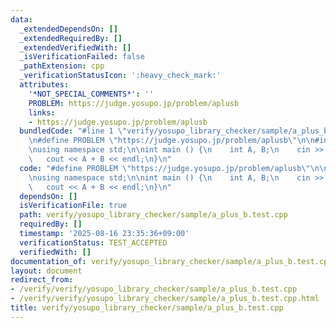 ```yaml
---
data:
  _extendedDependsOn: []
  _extendedRequiredBy: []
  _extendedVerifiedWith: []
  _isVerificationFailed: false
  _pathExtension: cpp
  _verificationStatusIcon: ':heavy_check_mark:'
  attributes:
    '*NOT_SPECIAL_COMMENTS*': ''
    PROBLEM: https://judge.yosupo.jp/problem/aplusb
    links:
    - https://judge.yosupo.jp/problem/aplusb
  bundledCode: "#line 1 \"verify/yosupo_library_checker/sample/a_plus_b.test.cpp\"\
    \n#define PROBLEM \"https://judge.yosupo.jp/problem/aplusb\"\n\n#include<bits/stdc++.h>\n\
    \nusing namespace std;\n\nint main () {\n    int A, B;\n    cin >> A >> B;\n \
    \   cout << A + B << endl;\n}\n"
  code: "#define PROBLEM \"https://judge.yosupo.jp/problem/aplusb\"\n\n#include<bits/stdc++.h>\n\
    \nusing namespace std;\n\nint main () {\n    int A, B;\n    cin >> A >> B;\n \
    \   cout << A + B << endl;\n}\n"
  dependsOn: []
  isVerificationFile: true
  path: verify/yosupo_library_checker/sample/a_plus_b.test.cpp
  requiredBy: []
  timestamp: '2025-08-16 23:35:36+09:00'
  verificationStatus: TEST_ACCEPTED
  verifiedWith: []
documentation_of: verify/yosupo_library_checker/sample/a_plus_b.test.cpp
layout: document
redirect_from:
- /verify/verify/yosupo_library_checker/sample/a_plus_b.test.cpp
- /verify/verify/yosupo_library_checker/sample/a_plus_b.test.cpp.html
title: verify/yosupo_library_checker/sample/a_plus_b.test.cpp
---
```

